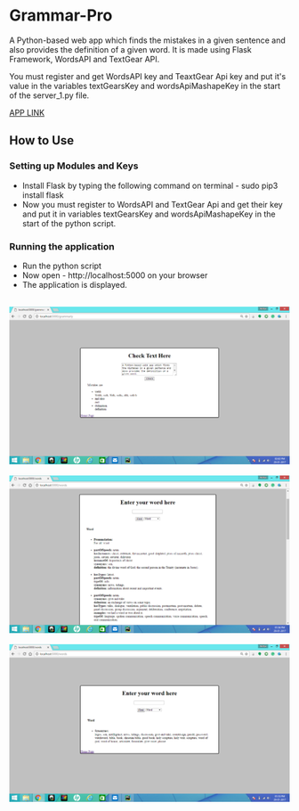 # Grammar-Pro

A Python-based web app which finds the mistakes in a given sentence and also provides the definition of a given word. It is made using Flask Framework, WordsAPI and TextGear API.

You must register and get WordsAPI key and TeaxtGear Api key and put it's value in the variables textGearsKey and wordsApiMashapeKey in the start of the server_1.py file.

<a href = "https://tweet-count.herokuapp.com/">APP LINK</a>
<h2>How to Use</h2>

<h3>Setting up Modules and Keys</h3>
<ul>
<li>Install Flask by typing the following command on terminal - sudo pip3 install flask</li>
<li>Now you must register to WordsAPI and TextGear Api and get their key and put it in variables textGearsKey and wordsApiMashapeKey in the start of the python script. </li>
</ul>

<h3>Running the application</h3>
<ul>
<li>Run the python script</li>
<li>Now open - http://localhost:5000 on your browser</li>
<li>The application is displayed.</li>
</ul>

<br><img src="https://raw.githubusercontent.com/addy1995/Grammar-Pro/master/Screenshots/Grammar-pro.PNG"><br>
<br><img src="https://raw.githubusercontent.com/addy1995/Grammar-Pro/master/Screenshots/Grammar-pro_2.PNG"><br>
<br><img src="https://raw.githubusercontent.com/addy1995/Grammar-Pro/master/Screenshots/Grammar-pro_3.PNG"><br>
